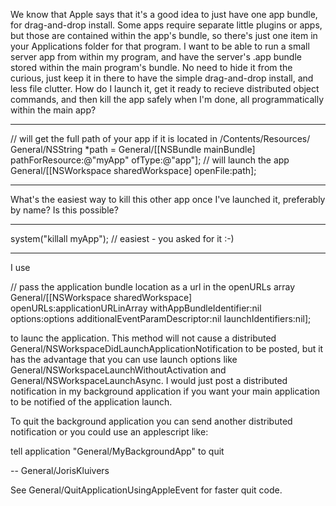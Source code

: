 We know that Apple says that it's a good idea to just have one app bundle, for drag-and-drop install. Some apps require separate little plugins or apps, but those are contained within the app's bundle, so there's just one item in your Applications folder for that program.
I want to be able to run a small server app from within my program, and have the server's .app bundle stored within the main program's bundle. No need to hide it from the curious, just keep it in there to have the simple drag-and-drop install, and less file clutter.
How do I launch it, get it ready to recieve distributed object commands, and then kill the app safely when I'm done, all programmatically within the main app?

----

    
// will get the full path of your app if it is located in /Contents/Resources/
General/NSString *path = General/[[NSBundle mainBundle] pathForResource:@"myApp" ofType:@"app"];
 // will launch the app
General/[[NSWorkspace sharedWorkspace] openFile:path];


----

What's the easiest way to kill this other app once I've launched it, preferably by name? Is this possible?

----

    
system("killall myApp"); // easiest - you asked for it :-)


----
I use 
    
// pass the application bundle location as a url in the openURLs array
General/[[NSWorkspace sharedWorkspace]
    openURLs:applicationURLinArray
    withAppBundleIdentifier:nil
    options:options
    additionalEventParamDescriptor:nil
    launchIdentifiers:nil];

to launc the application. This method will not cause a distributed General/NSWorkspaceDidLaunchApplicationNotification to be posted, but it has the advantage that you can use launch options like General/NSWorkspaceLaunchWithoutActivation and General/NSWorkspaceLaunchAsync. I would just post a distributed notification in my background application if you want your main application to be notified of the application launch.

To quit the background application you can send another distributed notification or you could use an applescript like:
    
tell application "General/MyBackgroundApp" to quit


-- General/JorisKluivers

See General/QuitApplicationUsingAppleEvent for faster quit code.